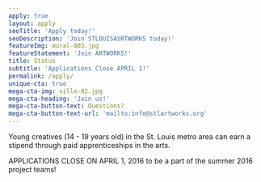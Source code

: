 ```yaml
---
apply: true
layout: apply
seoTitle: 'Apply today!'
seoDescription: 'Join STLOUISASRTWORKS today!'
featureImg: mural-003.jpg
featureStatement: 'Join ARTWORKS!'
title: Status
subtitle: 'Applications Close APRIL 1!'
permalink: /apply/
unique-cta: true
mega-cta-img: ville-02.jpg
mega-cta-heading: 'Join us!'
mega-cta-button-text: Questions?
mega-cta-button-text-url: 'mailto:info@stlartworks.org'
---
```


Young creatives (14 - 19 years old) in the St. Louis metro area can earn a stipend through paid apprenticeships in the arts. 

APPLICATIONS CLOSE ON APRIL 1, 2016 to be a part of the summer 2016 project teams!
